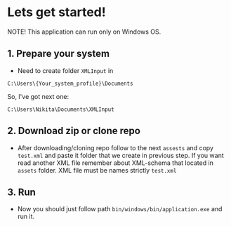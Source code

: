 # Lets get started!
NOTE! This application can run only on Windows OS.

## 1. Prepare your system
- Need to create folder `XMLInput` in 
```
C:\Users\{Your_system_profile}\Documents
```
So, I've got next one:
```
C:\Users\Nikita\Documents\XMLInput
```

## 2. Download zip or clone repo
- After downloading/cloning repo follow to the next `assests`
and copy `test.xml` and paste it folder that we create in previous step.
If you want read another XML file remember about XML-schema that located in `assets` folder. XML file must be names strictly `test.xml`

## 3. Run
- Now you should just follow path `bin/windows/bin/application.exe` and run it.
